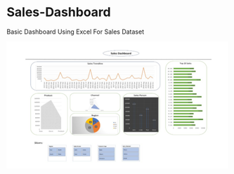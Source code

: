 # Sales-Dashboard
Basic Dashboard Using Excel For Sales Dataset

![Header](sales_dashboard.jpeg "بحث عن لغة الاشارة المصرية")
